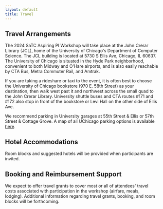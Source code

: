 ```yaml
---
layout: default
title: Travel
---
```


## Travel Arrangements

The 2024 SaTC Aspiring PI Workshop will take place at the John Crerar Library (JCL), home of the University of Chicago's Department of Computer Science. The JCL building is located at 5730 S Ellis Ave, Chicago, IL 60637. The University of Chicago is situated in the Hyde Park neighborhood, convenient to both Midway and O'Hare airports, and is also easily reachable by CTA Bus, Metra Commuter Rail, and Amtrak.

If you are taking a rideshare or taxi to the event, it is often best to choose the University of Chicago bookstore (970 E. 58th Street) as your destination, then walk west past it and northwest across the small quad to the John Crerar Library. University shuttle buses and CTA routes #171 and #172 also stop in front of the bookstore or Levi Hall on the other side of Ellis Ave.

We recommend parking in University garages at 55th Street & Ellis or 57th Street & Cottage Grove. A map of all UChicago parking options is available [here](https://d3qi0qp55mx5f5.cloudfront.net/safety-security/uploads/files/2019_Parking_map_11.27.19.pdf?mtime=1575909818).

## Hotel Accommodations

Room blocks and suggested hotels will be provided when participants are invited.

## Booking and Reimbursement Support

We expect to offer travel grants to cover most or all of attendees' travel costs associated with participation in the workshop (airfare, meals, lodging). Additional information regarding travel grants, booking, and room blocks will be forthcoming.